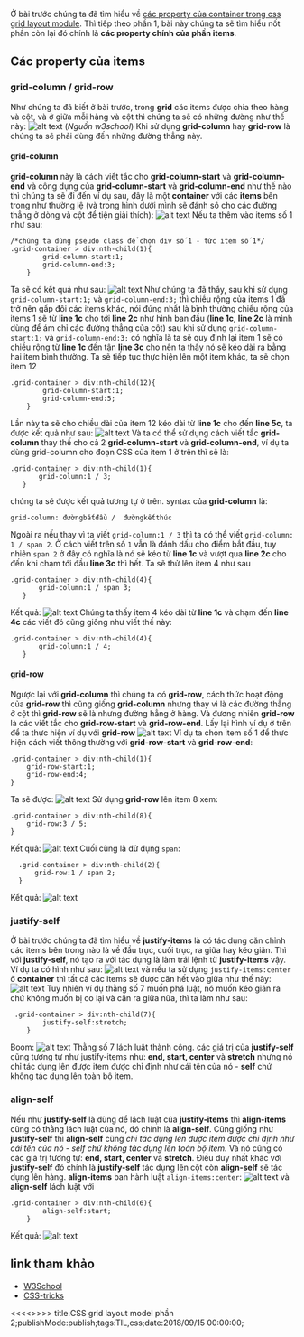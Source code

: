 Ở bài trước chúng ta đã tìm hiểu về [các property của container trong css grid layout module](https://kipalog.com/posts/CSS-grid-layout-model--Container--Phan-1). Thì tiếp theo phần 1, bài này chúng ta sẽ tìm hiểu nốt phần còn lại đó chính là **các property chính của phần items**.
## Các property của items
### grid-column / grid-row
Như chúng ta đã biết ở bài trước, trong **grid** các items được chia theo hàng và cột,  và ở giữa mỗi hàng và cột thì chúng ta sẽ có những đường như thế này:
![alt text](https://s3-ap-southeast-1.amazonaws.com/kipalog.com/m12ykhlryc_image.png)
(*Nguồn w3school*)
Khi sử dụng **grid-column** hay **grid-row** là chúng ta sẽ phải dùng đến những đường thẳng này.
#### grid-column
**grid-column** này là cách viết tắc cho **grid-column-start** và **grid-column-end** và công dụng của **grid-column-start** và **grid-column-end** như thế nào thì chúng ta sẽ đi đến ví dụ sau, đây là một **container** với các **items** bên trong như thường lệ (và trong hình dưới mình sẽ đánh số cho các đường thẳng ở dòng và cột để tiện giải thích):
![alt text](https://s3-ap-southeast-1.amazonaws.com/kipalog.com/t30d3o824j_image.png)
Nếu ta thêm vào items số 1 như sau:
```
/*chúng ta dùng pseudo class để chọn div số 1 - tức item số 1*/
.grid-container > div:nth-child(1){
        grid-column-start:1;
        grid-column-end:3;
    }
```
Ta sẽ có kết quả như sau:
![alt text](https://s3-ap-southeast-1.amazonaws.com/kipalog.com/7wf0vo9ggj_image.png)
Như chúng ta đã thấy, sau khi sử dụng `grid-column-start:1;` và `grid-column-end:3;` thì chiều rộng của items 1 đã trở nên gấp đôi các items khác, nói đúng nhất là bình thường chiều rộng của items 1 sẽ từ **line 1c** cho tới **line 2c** như hình ban đầu (**line 1c**, **line 2c** là mình dùng để ám chỉ các đường thẳng của cột) sau khi sử dụng `grid-column-start:1;` và `grid-column-end:3;` có nghĩa là ta sẽ quy định lại item 1 sẽ có chiều rộng từ **line 1c** đến tận **line 3c** cho nên ta thấy nó sẽ kéo dài ra bằng hai item bình thường. Ta sẽ tiếp tục thực hiện lên một item khác, ta sẽ chọn item 12
```
.grid-container > div:nth-child(12){
        grid-column-start:1;
        grid-column-end:5;
    }
```
Lần này ta sẽ cho chiều dài của item 12 kéo dài từ **line 1c** cho đến **line 5c**, ta được kết quả như sau:
	![alt text](https://s3-ap-southeast-1.amazonaws.com/kipalog.com/afehpoz1hg_image.png)
 Và ta có thể sử dụng cách viết tắc **grid-column** thay thế cho cả 2 **grid-column-start** và **grid-column-end**, ví dụ ta dùng grid-column cho đoạn CSS của item 1 ở trên thì sẽ là:
 ```
 .grid-container > div:nth-child(1){
        grid-column:1 / 3;
    }
 ```
 chúng ta sẽ được kết quả tương tự ở trên. syntax của **grid-column** là: 
 ```
 grid-column: đườngbắtđầu /  đườngkếtthúc
 ```
 Ngoài ra nếu thay vì ta viết `grid-column:1 / 3` thì ta có thể viết `grid-column: 1 / span 2`. Ở cách viết trên  số `1` vẫn là đánh dấu cho điểm bắt đầu, tuy nhiên `span 2` ở đây có nghĩa là nó sẽ kéo từ **line 1c** và vượt qua **line 2c** cho đến khi chạm tới đầu **line 3c** thì hết. Ta sẽ thử lên item 4 như sau
 ```
 .grid-container > div:nth-child(4){
        grid-column:1 / span 3;
    }
 ```
 Kết quả:
 ![alt text](https://s3-ap-southeast-1.amazonaws.com/kipalog.com/6j8dmvm6bb_image.png)
 Chúng ta thấy item 4 kéo dài từ **line 1c** và chạm đến **line 4c** các viết đó cũng giống như viết thế này:
 ```
 .grid-container > div:nth-child(4){
        grid-column:1 / 4;
    }
 ```
#### grid-row
Ngược lại với **grid-column** thì chúng ta có **grid-row**, cách thức hoạt động của **grid-row** thì cũng giống **grid-column** nhưng thay vì là các đường thẳng ở cột thì **grid-row** sẽ là nhưng đường hẳng ở hàng. Và đương nhiên **grid-row** là các viết tắc cho **grid-row-start** và **grid-row-end**. Lấy lại hình ví dụ ở trên để ta thực hiện ví dụ với **grid-row**
![alt text](https://s3-ap-southeast-1.amazonaws.com/kipalog.com/t30d3o824j_image.png)
Ví dụ ta chọn item số 1 để thực hiện cách viết thông thường với **grid-row-start** và **grid-row-end**:
```
.grid-container > div:nth-child(1){
	grid-row-start:1;
    grid-row-end:4;
}
```
Ta sẽ được:
![alt text](https://s3-ap-southeast-1.amazonaws.com/kipalog.com/3qvfu2oz98_image.png)
Sử dụng **grid-row** lên item 8 xem:
```
.grid-container > div:nth-child(8){
	grid-row:3 / 5;
}
```
Kết quả:
![alt text](https://s3-ap-southeast-1.amazonaws.com/kipalog.com/k5uws8vu39_image.png)
Cuối cùng là dử dụng `span`:
```
  .grid-container > div:nth-child(2){
      grid-row:1 / span 2;
  }
```
Kết quả:
![alt text](https://s3-ap-southeast-1.amazonaws.com/kipalog.com/7dty4h0dv_image.png)
### justify-self
Ở bài trước chúng ta đã tìm hiểu về **justify-items** là có tác dụng căn chỉnh các items bên trong nào là về đầu trục, cuối trục, ra giữa hay kéo giãn. Thì với **justify-self**, nó tạo ra với tác dụng là làm trái lệnh từ **justify-items** vậy. Ví dụ ta có hình như sau:
![alt text](https://s3-ap-southeast-1.amazonaws.com/kipalog.com/h0yvyd8797_image.png)
và nếu ta sử dụng `justify-items:center` ở **container** thì tất cả các items sẽ được căn hết vào giữa như thế này:
![alt text](https://s3-ap-southeast-1.amazonaws.com/kipalog.com/l3u72uv5m2_image.png)
Tuy nhiên ví dụ thằng số 7 muốn phá luật, nó muốn kéo giãn ra chứ không muốn bị co lại và căn ra giữa nữa, thì ta làm như sau:
```
 .grid-container > div:nth-child(7){
        justify-self:stretch;
    }
```
Boom:
![alt text](https://s3-ap-southeast-1.amazonaws.com/kipalog.com/9e3ikqzzdh_image.png)
Thằng số 7 lách luật thành công. các giá trị của **justify-self** cũng tương tự như justify-items như: **end, start, center** và **stretch** nhưng nó chỉ tác dụng lên được item được chỉ định như cái tên của nó - **self** chứ không tác dụng lên toàn bộ item.
### align-self
Nếu như **justify-self** là dùng để lách luật của **justify-items** thì **align-items** cũng có thằng lách luật của nó, đó chính là **align-self**. Cũng giống như **justify-self** thì **align-self** cũng *chỉ tác dụng lên được item được chỉ định như cái tên của nó - self chứ không tác dụng lên toàn bộ item.* Và nó cũng có các giá trị tương tự: **end, start, center** và **stretch**. Điều duy nhất khác với **justify-self** đó chính là **justify-self** tác dụng lên cột còn **align-self** sẽ tác dụng lên hàng.
**align-items** ban hành luật `align-items:center`:
![alt text](https://s3-ap-southeast-1.amazonaws.com/kipalog.com/vbrf1418a4_image.png)
và **align-self** lách luật với
```
.grid-container > div:nth-child(6){
        align-self:start;
    }
```
Kết quả:
![alt text](https://s3-ap-southeast-1.amazonaws.com/kipalog.com/i8actdncjz_image.png)
## link tham khảo
* [W3School](https://www.w3schools.com/css/css_grid_item.asp)
* [CSS-tricks](https://css-tricks.com/snippets/css/complete-guide-grid/)


<<<<<Blog-Meta-Data>>>>>
title:CSS grid layout model phần 2;publishMode:publish;tags:TIL,css;date:2018/09/15 00:00:00;